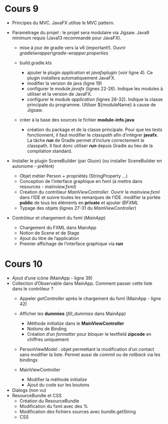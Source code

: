 # Cours 9
- Principes du MVC. JavaFX utilise le MVC pattern.
- Paramétrage du projet : le projet sera modulaire via Jigsaw. Java9 minimum requis (Java13 recommandé pour JavaFX).
    - mise à jour de gradle vers la v6 (important!). Ouvrir *gradle\wrapper\gradle-wrapper.properties*
    
    - build.gradle.kts
        - ajouter le plugin *application* et *javafxplugin* (voir ligne 4). Ce plugin installera automatiquement JavaFX.
        - modifier la version de java (ligne 19)
        - configurer le module *javafx* (lignes 22-26). Indique les modules à utiliser et la version de JavaFX.
        - configurer le module *application* (lignes 28-32). Indique la classe principale du programme. Utiliser ${moduleName} à cause de Jigsaw.
    
    - créer à la base des sources le fichier **module-info.java**
        - création du package et de la classe principale.
        Pour que les tests fonctionnent, il faut modifier le *classpath* afin d’intégrer **javafx**. La tâche ***run*** de
        Gradle permet d’inclure correctement le classpath. Il faut donc utiliser ***run*** depuis Gradle au lieu de la
        compilation standard.

- Installer le plugin SceneBuilder (par Gluon) (ou installer SceneBuilder en autonome - préféré)
    - Objet métier Person + propriétés (StringProperty …)
    - Conception de l’interface graphique en fxml (à mettre dans resources - *mainview.fxml*)
    - Création du contrôleur *MainViewController*. Ouvrir le *mainview.fxml* dans l’IDE et suivre toutes les remarques de l’IDE.
    modifier la portée **public** de tous les éléments en **private** et ajouter *@FXML*
    - Typage des objets (lignes 27-31 du *MainViewController*)

- Contrôleur et chargement du fxml (*MainApp*)
     - Chargement du FXML dans MainApp
     - Notion de Scene et de Stage
     - Ajout du titre de l’application
     - Premier affichage de l’interface graphique via ***run***
     
# Cours 10
- Ajout d’une icône (MainApp - ligne 39)
- Collection d’Observable dans MainApp. Comment passer cette liste dans le contrôleur ?
    - Appeler *getController* après le chargement du fxml (MainApp - ligne 42)
    - Afficher les **dummies** (*fill_dummies* dans MainApp)
        - Méthode *initialize* dans le **MainViewController**
        - Notions de Binding
        - Création d’un *formatter* pour bloquer le textfield **zipcode** en chiffres uniquement
    
    - PersonViewModel : objet permettant la modification d’un contact sans modifier la liste. Permet aussi de *commit* ou de *rollback* via les bindings
    
     - MainViewController
        - Modifier la méthode *initialize*
        - Ajout du code sur les boutons
- Dialogs (non vu)
- ResourceBundle et CSS
     - Création du ResourceBundle
     - Modification du fxml avec des %
     - Modification des fichiers sources avec bundle.getString
     - CSS